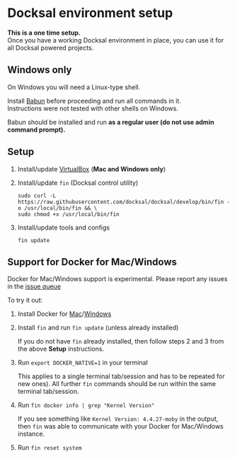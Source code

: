 # Docksal environment setup

**This is a one time setup.**  
Once you have a working Docksal environment in place, you can use it for all Docksal powered projects.

## Windows only

On Windows you will need a Linux-type shell.

Install [Babun](http://babun.github.io/) before proceeding and run all commands in it.  
Instructions were not tested with other shells on Windows.

Babun should be installed and run **as a regular user (do not use admin command prompt).**

## Setup

1. Install/update [VirtualBox](https://www.virtualbox.org) (**Mac and Windows only**)
2. Install/update `fin` (Docksal control utility)

    ```
    sudo curl -L https://raw.githubusercontent.com/docksal/docksal/develop/bin/fin -o /usr/local/bin/fin && \
    sudo chmod +x /usr/local/bin/fin
    ```

3. Install/update tools and configs

    ```
    fin update
    ```


## Support for Docker for Mac/Windows

Docker for Mac/Windows support is experimental. Please report any issues in the [issue queue](https://github.com/docksal/docksal/issues)

To try it out:

1. Install Docker for [Mac](https://docs.docker.com/docker-for-mac)/[Windows](https://docs.docker.com/docker-for-windows)
2. Install `fin` and run `fin update` (unless already installed)

    If you do not have `fin` already installed, then follow steps 2 and 3 from the above **Setup** instructions.

3. Run `export DOCKER_NATIVE=1` in your terminal
    
    This applies to a single terminal tab/session and has to be repeated for new ones).
    All further `fin` commands should be run within the same terminal tab/session. 

4. Run `fin docker info | grep "Kernel Version"`

    If you see something like `Kernel Version: 4.4.27-moby` in the output, 
    then `fin` was able to communicate with your Docker for Mac/Windows instance.

5. Run `fin reset system` 
